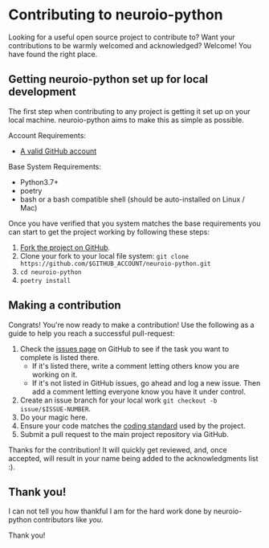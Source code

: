 Contributing to neuroio-python
========

Looking for a useful open source project to contribute to?
Want your contributions to be warmly welcomed and acknowledged?
Welcome! You have found the right place.

## Getting neuroio-python set up for local development
The first step when contributing to any project is getting it set up on your local machine. neuroio-python aims to make this as simple as possible.

Account Requirements:

- [A valid GitHub account](https://github.com/join)

Base System Requirements:

- Python3.7+
- poetry
- bash or a bash compatible shell (should be auto-installed on Linux / Mac)

Once you have verified that you system matches the base requirements you can start to get the project working by following these steps:

1. [Fork the project on GitHub](https://github.com/neuroio/neuroio-python/fork).
2. Clone your fork to your local file system:
    `git clone https://github.com/$GITHUB_ACCOUNT/neuroio-python.git`
3. `cd neuroio-python`
4. `poetry install`

## Making a contribution
Congrats! You're now ready to make a contribution! Use the following as a guide to help you reach a successful pull-request:

1. Check the [issues page](https://github.com/neuroio/neuroio-python/issues) on GitHub to see if the task you want to complete is listed there.
    - If it's listed there, write a comment letting others know you are working on it.
    - If it's not listed in GitHub issues, go ahead and log a new issue. Then add a comment letting everyone know you have it under control.
2. Create an issue branch for your local work `git checkout -b issue/$ISSUE-NUMBER`.
3. Do your magic here.
4. Ensure your code matches the [coding standard](2.-coding-standard.md) used by the project.
5. Submit a pull request to the main project repository via GitHub.

Thanks for the contribution! It will quickly get reviewed, and, once accepted, will result in your name being added to the acknowledgments list :).

## Thank you!
I can not tell you how thankful I am for the hard work done by neuroio-python contributors like *you*.

Thank you!
